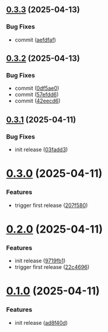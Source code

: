 ## [0.3.3](https://github.com/mUsman3/semantic-versioning/compare/v0.3.2...v0.3.3) (2025-04-13)


### Bug Fixes

* commit ([aefdfaf](https://github.com/mUsman3/semantic-versioning/commit/aefdfaf51e037bbd9b7f65978419784c4c72ab8b))

## [0.3.2](https://github.com/mUsman3/semantic-versioning/compare/v0.3.1...v0.3.2) (2025-04-13)


### Bug Fixes

* commit ([0df5ae0](https://github.com/mUsman3/semantic-versioning/commit/0df5ae013c91c08ccfd05418d1ced6587341abed))
* commit ([57efdd6](https://github.com/mUsman3/semantic-versioning/commit/57efdd60b61337feaf813547e927a907d97b2d34))
* commit ([42eecd6](https://github.com/mUsman3/semantic-versioning/commit/42eecd6611e18ffedf3380559d24077c63b94d60))

## [0.3.1](https://github.com/mUsman3/semantic-versioning/compare/v0.3.0...v0.3.1) (2025-04-11)


### Bug Fixes

* init release ([03fadd3](https://github.com/mUsman3/semantic-versioning/commit/03fadd3351bf95d6382ef7b747ba5fb907bea66d))

# [0.3.0](https://github.com/mUsman3/semantic-versioning/compare/v0.2.0...v0.3.0) (2025-04-11)


### Features

* trigger first release ([207f580](https://github.com/mUsman3/semantic-versioning/commit/207f5802c585226fa7561af05625d90d6116dbc3))

# [0.2.0](https://github.com/mUsman3/semantic-versioning/compare/v0.1.0...v0.2.0) (2025-04-11)


### Features

* init release ([9719fb1](https://github.com/mUsman3/semantic-versioning/commit/9719fb14a3cb19d53b02471a5d2e45b268a761a7))
* trigger first release ([22c4696](https://github.com/mUsman3/semantic-versioning/commit/22c469611ae154033aad7355b26a88ad2bd3bd5b))

# [0.1.0](https://github.com/mUsman3/semantic-versioning/compare/v0.0.0...v0.1.0) (2025-04-11)


### Features

* init release ([ad8f40d](https://github.com/mUsman3/semantic-versioning/commit/ad8f40d0431a4f123eb6326d403687e424b7146e))
